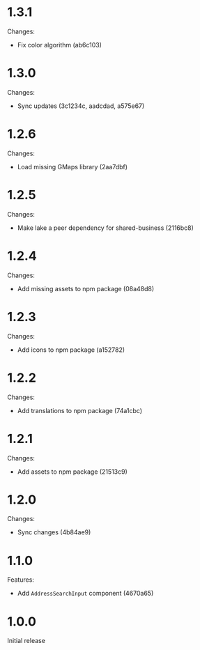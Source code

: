 # 1.3.1

Changes:

- Fix color algorithm (ab6c103)

# 1.3.0

Changes:

- Sync updates (3c1234c, aadcdad, a575e67)

# 1.2.6

Changes:

- Load missing GMaps library (2aa7dbf)

# 1.2.5

Changes:

- Make lake a peer dependency for shared-business (2116bc8)

# 1.2.4

Changes:

- Add missing assets to npm package (08a48d8)

# 1.2.3

Changes:

- Add icons to npm package (a152782)

# 1.2.2

Changes:

- Add translations to npm package (74a1cbc)

# 1.2.1

Changes:

- Add assets to npm package (21513c9)

# 1.2.0

Changes:

- Sync changes (4b84ae9)

# 1.1.0

Features:

- Add `AddressSearchInput` component (4670a65)

# 1.0.0

Initial release
